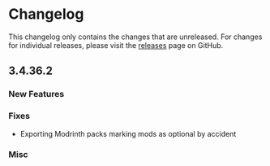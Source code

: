 # Changelog

This changelog only contains the changes that are unreleased. For changes for individual releases, please visit the
[releases](https://github.com/ATLauncher/ATLauncher/releases) page on GitHub.

## 3.4.36.2

### New Features

### Fixes
- Exporting Modrinth packs marking mods as optional by accident

### Misc
